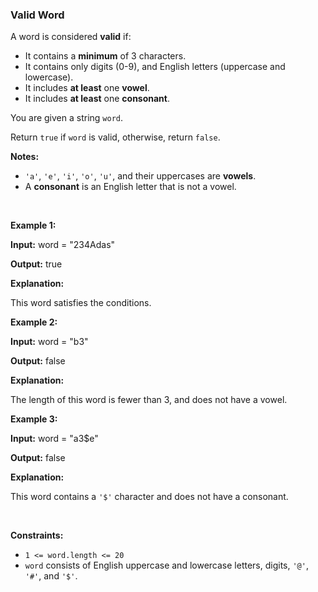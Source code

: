 
<h3>Valid Word</h3>
<div><p>A word is considered <strong>valid</strong> if:</p>
<ul>
<li>It contains a <strong>minimum</strong> of 3 characters.</li>
<li>It contains only digits (0-9), and English letters (uppercase and lowercase).</li>
<li>It includes <strong>at least</strong> one <strong>vowel</strong>.</li>
<li>It includes <strong>at least</strong> one <strong>consonant</strong>.</li>
</ul>
<p>You are given a string <code>word</code>.</p>
<p>Return <code>true</code> if <code>word</code> is valid, otherwise, return <code>false</code>.</p>
<p><strong>Notes:</strong></p>
<ul>
<li><code>'a'</code>, <code>'e'</code>, <code>'i'</code>, <code>'o'</code>, <code>'u'</code>, and their uppercases are <strong>vowels</strong>.</li>
<li>A <strong>consonant</strong> is an English letter that is not a vowel.</li>
</ul>
<p> </p>
<p><strong>Example 1:</strong></p>
<div class="example-block">
<p><strong>Input:</strong> <span class="example-io">word = "234Adas"</span></p>
<p><strong>Output:</strong> <span class="example-io">true</span></p>
<p><strong>Explanation:</strong></p>
<p>This word satisfies the conditions.</p>
</div>
<p><strong>Example 2:</strong></p>
<div class="example-block">
<p><strong>Input:</strong> <span class="example-io">word = "b3"</span></p>
<p><strong>Output:</strong> <span class="example-io">false</span></p>
<p><strong>Explanation:</strong></p>
<p>The length of this word is fewer than 3, and does not have a vowel.</p>
</div>
<p><strong>Example 3:</strong></p>
<div class="example-block">
<p><strong>Input:</strong> <span class="example-io">word = "a3$e"</span></p>
<p><strong>Output:</strong> <span class="example-io">false</span></p>
<p><strong>Explanation:</strong></p>
<p>This word contains a <code>'$'</code> character and does not have a consonant.</p>
</div>
<p> </p>
<p><strong>Constraints:</strong></p>
<ul>
<li><code>1 &lt;= word.length &lt;= 20</code></li>
<li><code>word</code> consists of English uppercase and lowercase letters, digits, <code>'@'</code>, <code>'#'</code>, and <code>'$'</code>.</li>
</ul>
</div>

